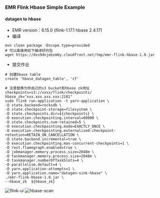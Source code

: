 ### EMR Flink Hbase Simple Example
#### datagen to hbase
* EMR version：6.15.0 (flink-1.17.1 hbase 2.4.17)
* 编译
```shell
mvn clean package -Dscope.type=provided
# 可以直接用如下编译好的包
wget https://dxs9dnjebzm6y.cloudfront.net/tmp/emr-flink-hbase-1.0.jar
```
* 提交作业
```shell
# 创建hbase table
create 'hbase_datagen_table', 'cf'
```
```shell
# 注意替换为你自己的s3 bucket和hbase zk地址
checkpoints=s3://xxxx/flink/checkpoints/
hbase_zk="xxx.xxx.xxx.xxx:2181"
sudo flink run-application -t yarn-application \
-D state.backend=rocksdb \
-D state.checkpoint-storage=filesystem \
-D state.checkpoints.dir=${checkpoints} \
-D execution.checkpointing.interval=60000 \
-D state.checkpoints.num-retained=5 \
-D execution.checkpointing.mode=EXACTLY_ONCE \
-D execution.checkpointing.externalized-checkpoint-retention=RETAIN_ON_CANCELLATION \
-D state.backend.incremental=true \
-D execution.checkpointing.max-concurrent-checkpoints=1 \
-D rest.flamegraph.enabled=true \
-D jobmanager.memory.process.size=2048m \
-D taskmanager.memory.process.size=2048m \
-D taskmanager.numberOfTaskSlots=4 \
-D parallelism.default=4 \
-D yarn.application-attempts=1 \
-D yarn.application.name="datagen-sink-hbase" \
./emr-flink-hbase-1.0.jar \
--hbase_zk  ${hbase_zk}
```
![flink-ui](https://pcmyp.oss-cn-beijing.aliyuncs.com/markdown/202405231407892.png)
![hbase-scan](https://pcmyp.oss-cn-beijing.aliyuncs.com/markdown/202405231404755.png)

